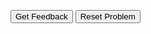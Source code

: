 <div id="jsDinamico_es1-1-sortableTrash" class="sortable-code"></div> 
<div id="jsDinamico_es1-1-sortable" class="sortable-code"></div> 
<div style="clear:both;"></div> 
<p> 
    <input id="jsDinamico_es1-1-feedbackLink" value="Get Feedback" type="button" /> 
    <input id="jsDinamico_es1-1-newInstanceLink" value="Reset Problem" type="button" /> 
</p> 
<script type="text/javascript"> 
(function(){
  var initial = "&lt;!DOCTYPE html&gt;\n" +
    "&lt;html lang=&quot;it&quot;&gt;\n" +
    "&lt;head&gt;\n" +
    "  &lt;meta charset=&quot;UTF-8&quot;&gt;\n" +
    "  &lt;title&gt;Ottenere elemento per ID&lt;/title&gt;\n" +
    "&lt;/head&gt;\n" +
    "&lt;body&gt;\n" +
    "  &lt;h2&gt;Esempio di accesso a un elemento per ID&lt;/h2&gt;\n" +
    "  &lt;p id=&quot;mioParagrafo&quot;&gt;Ciao! Questo è il contenuto del paragrafo.&lt;/p&gt;\n" +
    "  &lt;script&gt;\n" +
    "    const paragrafo = document.getElementById(&quot;mioParagrafo&quot;);\n" +
    "    const content = paragrafo.innerHTML;\n" +
    "    alert(content);\n" +
    "  &lt;/script&gt;\n" +
    "&lt;/body&gt;\n" +
    "&lt;/html&gt;\n" +
    "const paragrafo = document.getElementsById(&quot;mioParagrafo&quot;); #distractor\n" +
    "const content = paragrafo.innerHTML(); #distractor";
  var parsonsPuzzle = new ParsonsWidget({
    "sortableId": "jsDinamico_es1-1-sortable",
    "max_wrong_lines": 10,
    "grader": ParsonsWidget._graders.LineBasedGrader,
    "exec_limit": 2500,
    "can_indent": true,
    "x_indent": 50,
    "lang": "en",
    "show_feedback": true,
    "trashId": "jsDinamico_es1-1-sortableTrash"
  });
  parsonsPuzzle.init(initial);
  parsonsPuzzle.shuffleLines();
  $("#jsDinamico_es1-1-newInstanceLink").click(function(event){ 
      event.preventDefault(); 
      parsonsPuzzle.shuffleLines(); 
  }); 
  $("#jsDinamico_es1-1-feedbackLink").click(function(event){ 
      event.preventDefault(); 
      parsonsPuzzle.getFeedback(); 
  }); 
})(); 
</script>
